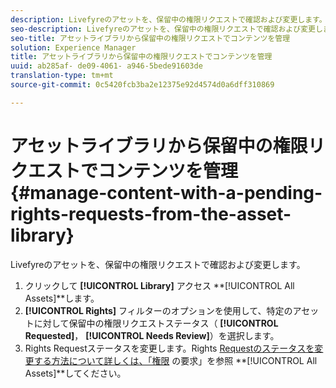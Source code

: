 ```yaml
---
description: Livefyreのアセットを、保留中の権限リクエストで確認および変更します。
seo-description: Livefyreのアセットを、保留中の権限リクエストで確認および変更します。
seo-title: アセットライブラリから保留中の権限リクエストでコンテンツを管理
solution: Experience Manager
title: アセットライブラリから保留中の権限リクエストでコンテンツを管理
uuid: ab285af- de09-4061- a946-5bede91603de
translation-type: tm+mt
source-git-commit: 0c5420fcb3ba2e12375e92d4574d0a6dff310869

---
```



# アセットライブラリから保留中の権限リクエストでコンテンツを管理{#manage-content-with-a-pending-rights-requests-from-the-asset-library}

Livefyreのアセットを、保留中の権限リクエストで確認および変更します。

1. クリックして **[!UICONTROL Library]** アクセス **[!UICONTROL All Assets]**します。
1. **[!UICONTROL Rights]** フィルターのオプションを使用して、特定のアセットに対して保留中の権限リクエストステータス（ **[!UICONTROL Requested]**， **[!UICONTROL Needs Review]**）を選択します。
1. Rights Requestステータスを変更します。Rights [Requestのステータスを変更する方法について詳しくは、「権限](../c-how-requesting-rights-works/c-how-requesting-rights-works.md#c_how_requesting_rights_works) の要求」を参照 **[!UICONTROL All Assets]**してください。
